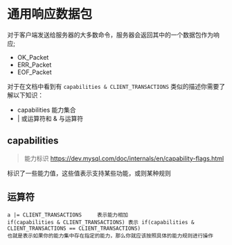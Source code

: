 # 通用响应数据包

对于客户端发送给服务器的大多数命令，服务器会返回其中的一个数据包作为响应;

* OK_Packet
* ERR_Packet
* EOF_Packet

对于在文档中看到有 `capabilities & CLIENT_TRANSACTIONS` 类似的描述你需要了解以下知识：

* capabilities 能力集合
* | 或运算符和 & 与运算符

## capabilities 

> 能力标识 https://dev.mysql.com/doc/internals/en/capability-flags.html

标识了一些能力值，这些值表示支持某些功能，或则某种规则
## 运算符

```
a |= CLIENT_TRANSACTIONS     表示能力相加
if(capabilities & CLIENT_TRANSACTIONS) 表示 if(capabilities & CLIENT_TRANSACTIONS == CLIENT_TRANSACTIONS)
也就是表示如果你的能力集中存在指定的能力，那么你就应该按照具体的能力规则进行操作 
```

